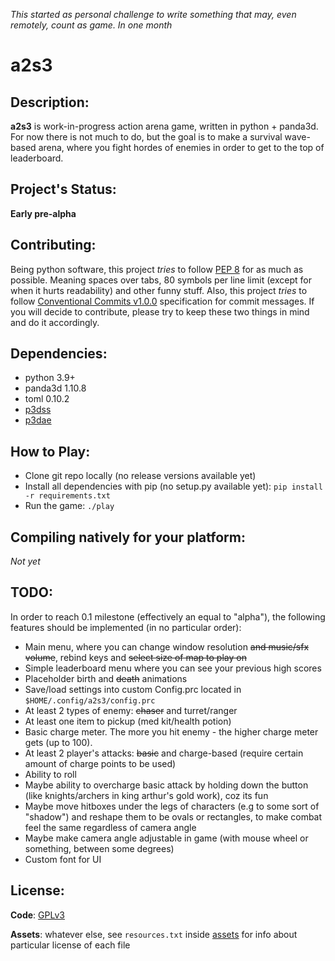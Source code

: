 *This started as personal challenge to write something that may, even remotely, count as game. In one month*

# a2s3

## Description:

**a2s3** is work-in-progress action arena game, written in python + panda3d. For
now there is not much to do, but the goal is to make a survival wave-based arena,
where you fight hordes of enemies in order to get to the top of leaderboard.

## Project's Status:

**Early pre-alpha**

## Contributing:

Being python software, this project *tries* to follow [PEP 8](https://www.python.org/dev/peps/pep-0008/)
for as much as possible. Meaning spaces over tabs, 80 symbols per line limit (except
for when it hurts readability) and other funny stuff. Also, this project *tries* to
follow [Conventional Commits v1.0.0](https://www.conventionalcommits.org/en/v1.0.0/)
specification for commit messages. If you will decide to contribute, please try to
keep these two things in mind and do it accordingly.

## Dependencies:

- python 3.9+
- panda3d 1.10.8
- toml 0.10.2
- [p3dss](https://github.com/moonburnt/p3dss)
- [p3dae](https://github.com/moonburnt/p3dae)

## How to Play:

- Clone git repo locally (no release versions available yet)
- Install all dependencies with pip (no setup.py available yet):
`pip install -r requirements.txt`
- Run the game:
`./play`

## Compiling natively for your platform:

*Not yet*

## TODO:

In order to reach 0.1 milestone (effectively an equal to "alpha"), the following
features should be implemented (in no particular order):

- Main menu, where you can change window resolution ~~and music/sfx volume~~,
  rebind keys and ~~select size of map to play on~~
- Simple leaderboard menu where you can see your previous high scores
- Placeholder birth and ~~death~~ animations
- Save/load settings into custom Config.prc located in `$HOME/.config/a2s3/config.prc`
- At least 2 types of enemy: ~~chaser~~ and turret/ranger
- At least one item to pickup (med kit/health potion)
- Basic charge meter. The more you hit enemy - the higher charge meter gets (up to 100).
- At least 2 player's attacks: ~~basic~~ and charge-based
  (require certain amount of charge points to be used)
- Ability to roll
- Maybe ability to overcharge basic attack by holding down the button
  (like knights/archers in king arthur's gold work), coz its fun
- Maybe move hitboxes under the legs of characters (e.g to some sort of "shadow")
  and reshape them to be ovals or rectangles, to make combat feel the same regardless of camera angle
- Maybe make camera angle adjustable in game (with mouse wheel or something, between some degrees)
- Custom font for UI

## License:

**Code**: [GPLv3](LICENSE)

**Assets**: whatever else, see `resources.txt` inside [assets](Assets)
for info about particular license of each file
